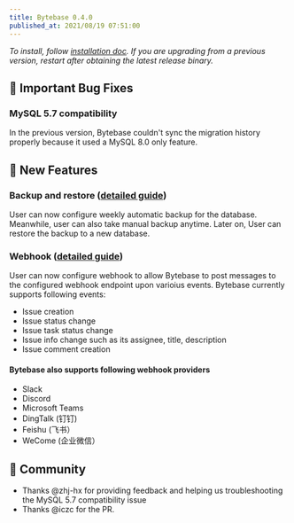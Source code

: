 ```yaml
---
title: Bytebase 0.4.0
published_at: 2021/08/19 07:51:00
---
```


_To install, follow [installation doc](/docs/get-started/install/overview). If you are upgrading from a previous version, restart after obtaining the latest release binary._

## 🐞 Important Bug Fixes

### MySQL 5.7 compatibility

In the previous version, Bytebase couldn't sync the migration history properly because it used a MySQL 8.0 only feature.

## 🚀 New Features

### Backup and restore ([detailed guide](https://docs.bytebase.com/docs/disaster-recovery/backup/))

User can now configure weekly automatic backup for the database. Meanwhile, user can also take manual backup anytime. Later on, User can restore the backup to a new database.

### Webhook ([detailed guide](https://docs.bytebase.com/use-bytebase/webhook-integration))

User can now configure webhook to allow Bytebase to post messages to the configured webhook endpoint upon varioius events. Bytebase currently supports following events:

- Issue creation
- Issue status change
- Issue task status change
- Issue info change such as its assignee, title, description
- Issue comment creation

#### Bytebase also supports following webhook providers

- Slack
- Discord
- Microsoft Teams
- DingTalk (钉钉)
- Feishu (飞书）
- WeCome (企业微信）

## 🎠 Community

- Thanks @zhj-hx for providing feedback and helping us troubleshooting the MySQL 5.7 compatibility issue
- Thanks @iczc for the PR.
